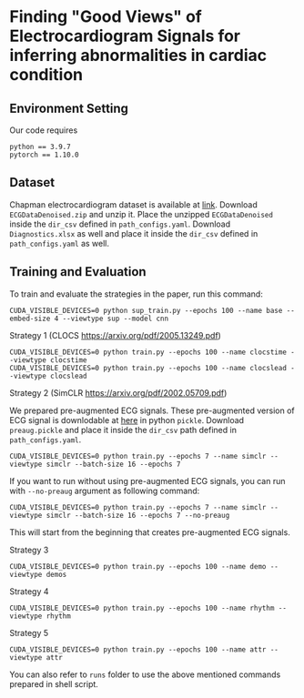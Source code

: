 # Finding "Good Views" of Electrocardiogram Signals for inferring abnormalities in cardiac condition

## Environment Setting
Our code requires
```
python == 3.9.7
pytorch == 1.10.0
```

## Dataset
Chapman electrocardiogram dataset is available at [link](https://figshare.com/collections/ChapmanECG/4560497/2).
Download `ECGDataDenoised.zip` and unzip it. Place the unzipped `ECGDataDenoised` inside the `dir_csv` defined in `path_configs.yaml`.
Download `Diagnostics.xlsx` as well and place it inside the `dir_csv` defined in `path_configs.yaml` as well.


## Training and Evaluation
To train and evaluate the strategies in the paper, run this command:

```
CUDA_VISIBLE_DEVICES=0 python sup_train.py --epochs 100 --name base --embed-size 4 --viewtype sup --model cnn
```

Strategy 1 (CLOCS https://arxiv.org/pdf/2005.13249.pdf)
```
CUDA_VISIBLE_DEVICES=0 python train.py --epochs 100 --name clocstime --viewtype clocstime
CUDA_VISIBLE_DEVICES=0 python train.py --epochs 100 --name clocslead --viewtype clocslead
```

Strategy 2 (SimCLR https://arxiv.org/pdf/2002.05709.pdf)

We prepared pre-augmented ECG signals. These pre-augmented version of ECG signal is  downlodable at [here](https://www.dropbox.com/s/k7s1xeibp2yg8xu/preaug.pickle?dl=0) in python `pickle`. Download `preaug.pickle` and place it inside the `dir_csv` path defined in `path_configs.yaml`.

```
CUDA_VISIBLE_DEVICES=0 python train.py --epochs 7 --name simclr --viewtype simclr --batch-size 16 --epochs 7
```

If you want to run without using pre-augmented ECG signals, you can run with `--no-preaug` argument as following command:

```
CUDA_VISIBLE_DEVICES=0 python train.py --epochs 7 --name simclr --viewtype simclr --batch-size 16 --epochs 7 --no-preaug
```

This will start from the beginning that creates pre-augmented ECG signals.

Strategy 3
```
CUDA_VISIBLE_DEVICES=0 python train.py --epochs 100 --name demo --viewtype demos
```

Strategy 4
```
CUDA_VISIBLE_DEVICES=0 python train.py --epochs 100 --name rhythm --viewtype rhythm
```

Strategy 5
```
CUDA_VISIBLE_DEVICES=0 python train.py --epochs 100 --name attr --viewtype attr
```

You can also refer to `runs` folder to use the above mentioned commands prepared in shell script.
